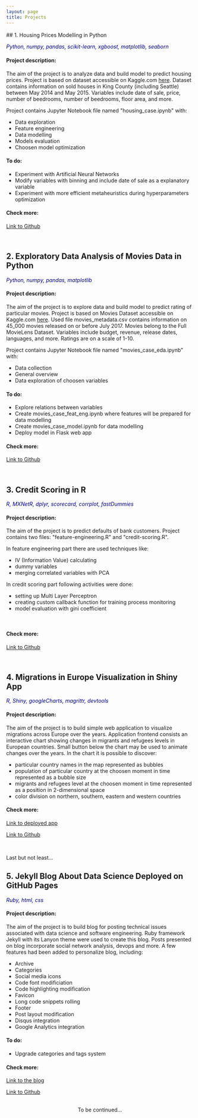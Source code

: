 ```yaml
---
layout: page
title: Projects
---
```


<div style="line-height:20%;"> <br> </div>
## 1. Housing Prices Modelling in Python

<span style="color:darkblue"> <em>Python, numpy, pandas, scikit-learn, xgboost, matplotlib, seaborn</em></span>

#### Project description:

The aim of the project is to analyze data and build model to predict housing prices. Project is based on dataset accessible on Kaggle.com [here](https://www.kaggle.com/harlfoxem/housesalesprediction). Dataset contains information on sold houses in King County (including Seattle) between May 2014 and May 2015. Variables include date of sale, price, number of beedrooms, number of beedrooms, floor area, and more.

Project contains Jupyter Notebook file named "housing_case.ipynb" with:
* Data exploration <br>
* Feature engineering <br>
* Data modelling <br>
* Models evaluation <br>
* Choosen model optimization <br>

#### To do:
* Experiment with Artificial Neural Networks <br>
* Modify variables with binning and include date of sale as a explanatory variable <br>
* Experiment with more efficient metaheuristics during hyperparameters optimization <br>


#### Check more:
[Link to Github](https://github.com/John-smith-889/housing-prices-modelling)

<br>

## 2. Exploratory Data Analysis of Movies Data in Python

<span style="color:darkblue"> <em>Python, numpy, pandas, matplotlib</em></span>

#### Project description:

The aim of the project is to explore data and build model to predict rating of particular movies. Project is based on Movies Dataset accessible on Kaggle.com [here](https://www.kaggle.com/rounakbanik/the-movies-dataset). Used file movies_metadata.csv contains information on 45_000 movies released on or before July 2017. Movies belong to the Full MovieLens Dataset. Variables include budget, revenue, release dates, languages, and more. Ratings are on a scale of 1-10.

Project contains Jupyter Notebook file named "movies_case_eda.ipynb" with:
* Data collection <br>
* General overview <br>
* Data exploration of choosen variables <br>

#### To do:
* Explore relations between variables <br>
* Create movies_case_feat_eng.ipynb where features will be prepared for data modelling <br>
* Create movies_case_model.ipynb for data modelling <br>
* Deploy model in Flask web app <br>

#### Check more:
[Link to Github](https://github.com/John-smith-889/movies_data_analysis)

<br>


## 3. Credit Scoring in R    

<span style="color:darkblue"> <em> R, MXNetR, dplyr, scorecard, corrplot, fastDummies </em></span>

#### Project description:

The aim of the project is to predict defaults of bank customers. Project contains two files: "feature-engineering.R" and "credit-scoring.R".

In feature engineering part there are used techniques like:
* IV (Information Value) calculating
* dummy variables
* merging correlated variables with PCA

In credit scoring part following activities were done:
* setting up Multi Layer Perceptron
* creating custom callback function for training process monitoring
* model evaluation with gini coefficient
<br>

#### Check more:

[Link to Github](https://github.com/John-smith-889/Credit-scoring-case-study-2019)

<br>


## 4. Migrations in Europe Visualization in Shiny App    

<span style="color:darkblue"> <em> R, Shiny, googleCharts, magrittr, devtools </em></span>

#### Project description:

The aim of the project is to build simple web application to visualize migrations across Europe over the years.
Application frontend consists an interactive chart showing changes in migrants and refugees levels in European countries. Small button below the chart may be used to animate changes over the years. 
In the chart it is possible to discover:
* particular country names in the map represented as bubbles
* population of particular country at the choosen moment in time represented as a bubble size
* migrants and refugees level at the choosen moment in time represented as a position in 2-dimensional space
* color division on northern, southern, eastern and western countries

#### Check more:

[Link to deployed app](https://james-smith-889.shinyapps.io/shiny-migrations-europe-bubblechart/)

[Link to Github](https://github.com/John-smith-889/Shiny-migrations-europe-bubblechart)

<br>



Last but not least...
## 5. Jekyll Blog About Data Science Deployed on GitHub Pages 

<span style="color:darkblue"> <em>Ruby, html, css</em></span>

#### Project description:

The aim of the project is to build blog for posting technical issues associated with data science and software engineering.
Ruby framework Jekyll with its Lanyon theme were used to create this blog. Posts presented on blog incorporate social network analysis, devops and more. A few features had been added to personalize blog, including:
* Archive 
* Categories
* Social media icons
* Code font modificiation
* Code highlighting modification
* Favicon
* Long code snippets rolling
* Footer
* Post layout modification
* Disqus integration
* Google Analytics integration

#### To do:
* Upgrade categories and tags system

#### Check more:

[Link to the blog](https://john-smith-889.github.io/blog/)

[Link to Github](https://github.com/John-smith-889/blog)

<br>


<center>To be continued... </center>

